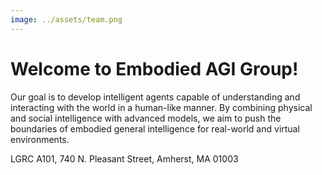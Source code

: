 ```yaml
---
image: ../assets/team.png
---
```


# Welcome to Embodied AGI Group!
Our goal is to develop intelligent agents capable of understanding and interacting with the world in a human-like manner.
By combining physical and social intelligence with advanced models, we aim to push the boundaries of embodied general intelligence for real-world and virtual environments.

LGRC A101, 740 N. Pleasant Street, Amherst, MA 01003